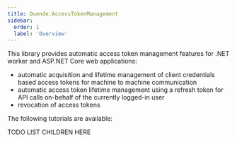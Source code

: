 ```yaml
---
title: Duende.AccessTokenManagement
sidebar:
  order: 1
  label: 'Overview'
---
```




This library provides automatic access token management features for .NET worker and ASP.NET Core web applications:

* automatic acquisition and lifetime management of client credentials based access tokens for machine to machine communication
* automatic access token lifetime management using a refresh token for API calls on-behalf of the currently logged-in user
* revocation of access tokens

The following tutorials are available:

TODO LIST CHILDREN HERE
